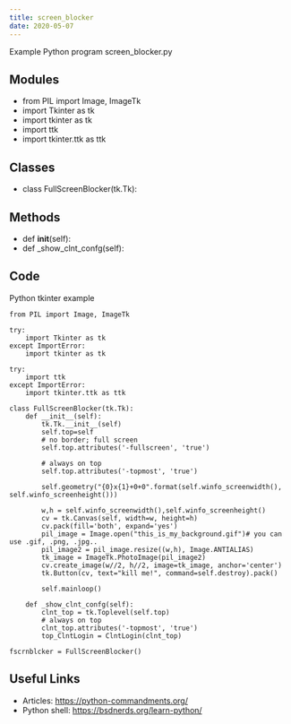 ```yaml
---
title: screen_blocker
date: 2020-05-07
---
```

Example Python program screen_blocker.py

## Modules

* from PIL import Image, ImageTk
* 	import Tkinter as tk
* 	import tkinter as tk
* 	import ttk
* 	import tkinter.ttk as ttk

## Classes

* class FullScreenBlocker(tk.Tk):

## Methods

* 	def __init__(self):
* 	def _show_clnt_confg(self):

## Code

Python tkinter example

    from PIL import Image, ImageTk
    
    try:
    	import Tkinter as tk
    except ImportError:
    	import tkinter as tk
    
    try:
    	import ttk
    except ImportError:
    	import tkinter.ttk as ttk
    
    class FullScreenBlocker(tk.Tk):
    	def __init__(self):
    		tk.Tk.__init__(self)
    		self.top=self
    		# no border; full screen
    		self.top.attributes('-fullscreen', 'true')
    		
    		# always on top
    		self.top.attributes('-topmost', 'true')
    		
    		self.geometry("{0}x{1}+0+0".format(self.winfo_screenwidth(), self.winfo_screenheight()))
    		
    		w,h = self.winfo_screenwidth(),self.winfo_screenheight()
    		cv = tk.Canvas(self, width=w, height=h)
    		cv.pack(fill='both', expand='yes')
    		pil_image = Image.open("this_is_my_background.gif")# you can use .gif, .png, .jpg..
    		pil_image2 = pil_image.resize((w,h), Image.ANTIALIAS)   
    		tk_image = ImageTk.PhotoImage(pil_image2)
    		cv.create_image(w//2, h//2, image=tk_image, anchor='center')
    		tk.Button(cv, text="kill me!", command=self.destroy).pack()
    		
    		self.mainloop()
    		
    	def _show_clnt_confg(self):
    		clnt_top = tk.Toplevel(self.top)
    		# always on top
    		clnt_top.attributes('-topmost', 'true')
    		top_ClntLogin = ClntLogin(clnt_top)
    
    fscrnblcker = FullScreenBlocker()

## Useful Links

- Articles: https://python-commandments.org/
- Python shell: https://bsdnerds.org/learn-python/
